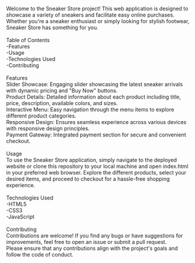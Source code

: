 Welcome to the Sneaker Store project! This web application is designed to showcase a variety of sneakers and facilitate easy online purchases.<br>
Whether you're a sneaker enthusiast or simply looking for stylish footwear, Sneaker Store has something for you.<br>
<br>
Table of Contents<br>
-Features<br>
-Usage<br>
-Technologies Used<br>
-Contributing<br>
<br>
Features<br>
Slider Showcase: Engaging slider showcasing the latest sneaker arrivals with dynamic pricing and "Buy Now" buttons.<br>
Product Details: Detailed information about each product including title, price, description, available colors, and sizes.<br>
Interactive Menu: Easy navigation through the menu items to explore different product categories.<br>
Responsive Design: Ensures seamless experience across various devices with responsive design principles.<br>
Payment Gateway: Integrated payment section for secure and convenient checkout.<br>
<br>
Usage<br>
To use the Sneaker Store application, simply navigate to the deployed website or clone this repository to your local machine and open index.html
in your preferred web browser. Explore the different products, select your desired items, and proceed to checkout for a hassle-free shopping experience.<br>
<br>
Technologies Used<br>
-HTML5<br>
-CSS3<br>
-JavaScript<br>
<br>
Contributing<br>
Contributions are welcome! If you find any bugs or have suggestions for improvements, feel free to open an issue or submit a pull request.<br>
Please ensure that any contributions align with the project's goals and follow the code of conduct.<br>
